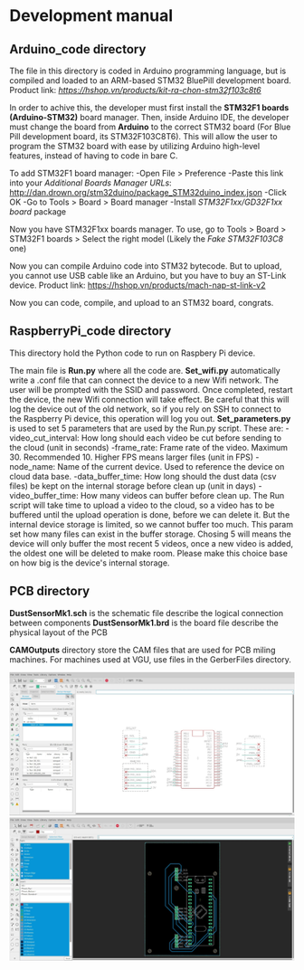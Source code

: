 # Development manual

## Arduino_code directory
The file in this directory is coded in Arduino programming language, but is compiled and loaded to an ARM-based STM32 BluePill development board.
Product link: *https://hshop.vn/products/kit-ra-chon-stm32f103c8t6*

In order to achive this, the developer must first install the **STM32F1 boards (Arduino-STM32)** board manager. Then, inside Arduino IDE, the developer must change the board from **Arduino** to the correct STM32 board (For Blue Pill development board, its STM32F103C8T6). This will allow the user to program the STM32 board with ease by utilizing Arduino high-level features, instead of having to code in bare C.

To add STM32F1 board manager:
-Open File > Preference
-Paste this link into your *Additional Boards Manager URLs*: http://dan.drown.org/stm32duino/package_STM32duino_index.json
-Click OK
-Go to Tools > Board > Board manager
-Install *STM32F1xx/GD32F1xx board* package

Now you have STM32F1xx boards manager. To use, go to Tools > Board > STM32F1 boards > Select the right model (Likely the *Fake STM32F103C8* one)

Now you can compile Arduino code into STM32 bytecode. But to upload, you cannot use USB cable like an Arduino, but you have to buy an ST-Link device. Product link: https://hshop.vn/products/mach-nap-st-link-v2

Now you can code, compile, and upload to an STM32 board, congrats.

## RaspberryPi_code directory
This directory hold the Python code to run on Raspbery Pi device.

The main file is **Run.py** where all the code are.
**Set_wifi.py** automatically write a .conf file that can connect the device to a new Wifi network. The user will be prompted with the SSID and password. Once completed, restart the device, the new Wifi connection will take effect. Be careful that this will log the device out of the old network, so if you rely on SSH to connect to the Raspberry Pi device, this operation will log you out.
**Set_parameters.py** is used to set 5 parameters that are used by the Run.py script. These are:
-video_cut_interval: How long should each video be cut before sending to the cloud (unit in seconds)
-frame_rate: Frame rate of the video. Maximum 30. Recommended 10. Higher FPS means larger files (unit in FPS)
-node_name: Name of the current device. Used to reference the device on cloud data base.
-data_buffer_time: How long should the dust data (csv files) be kept on the internal storage before clean up (unit in days)
-video_buffer_time: How many videos can buffer before clean up. The Run script will take time to upload a video to the cloud, so a video has to be buffered until the upload operation is done, before we can delete it. But the internal device storage is limited, so we cannot buffer too much. This param set how many files can exist in the buffer storage. Chosing 5 will means the device will only buffer the most recent 5 videos, once a new video is added, the oldest one will be deleted to make room. Please make this choice base on how big is the device's internal storage.

## PCB directory
**DustSensorMk1.sch** is the schematic file describe the logical connection between components
**DustSensorMk1.brd** is the board file describe the physical layout of the PCB

**CAMOutputs** directory store the CAM files that are used for PCB miling machines.
For machines used at VGU, use files in the GerberFiles directory.

![alt text](https://github.com/giathinh24/Dust_Traffic_monitor/blob/master/images/Schematic.jpeg?raw=true "Schematic")
![alt text](https://github.com/giathinh24/Dust_Traffic_monitor/blob/master/images/Board.jpeg?raw=true "Board layout")